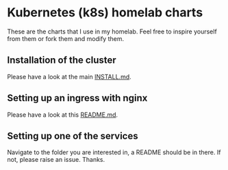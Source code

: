 # Kubernetes (k8s) homelab charts

These are the charts that I use in my homelab. Feel free to inspire yourself from them or fork them and modify them.

## Installation of the cluster

Please have a look at the main [INSTALL.md](./INSTALL.md).

## Setting up an ingress with nginx

Please have a look at this [README.md](./ingress/README.md).

## Setting up one of the services

Navigate to the folder you are interested in, a README should be in there. If not, please raise an issue. Thanks.
